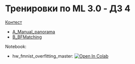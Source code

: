 # Тренировки по ML 3.0 - ДЗ 4

[Контест](https://contest.yandex.ru/contest/75231/problems/)

- [A_Manual_panorama](https://github.com/TemaBlag/Yandex_Training/tree/main/ml_training_3/hw4/A_Initiation_FashionMNIST_overfitting)
- [B_BFMatching](https://github.com/TemaBlag/Yandex_Training/tree/main/ml_training_3/hw4/B_Return_FashionMNIST_fix_overfitting)

Notebook:

* hw_fmnist_overfitting_master: [![Open In Colab](https://colab.research.google.com/assets/colab-badge.svg)](https://colab.research.google.com/github/TemaBlag/Yandex_Training/blob/main/ml_training_3/hw4/hw_fmnist_overfitting_master.ipynb)
